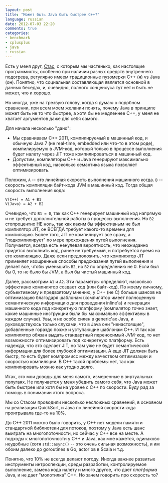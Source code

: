 ```yaml
---
layout: post
title: "Может быть Java быть быстрее C++?"
language: russian
date: 2012-07-03 22:20
comments: true
categories: 
- benchmark
- cplusplus
- java
- russian
---
```

Есть у меня друг, [Стас][], с которым мы частенько, как настоящие программисты, особенно при наличии разных средств внутреннего подогрева, регулярно имеем традиционные пузомерки C++ (я) vs Java (он). Понятно, что социальная составляющая является основной в данных беседах, и, очевидно, полного конценсуса тут нет и быть не может, что и хорошо.

[Стас]: http://stas-blogspot.blogspot.com/

Но иногда, уже на трезвую голову, когда я думаю о подобном сравнении, при всем моем желании понять, почему Java в принципе может быть не то что быстрее, а хотя бы не медленнее C++, у меня не хватает аргументов даже для себя самого.

Для начала несколько "дано":

- Мы сравниваем С++ 2011, компилируемый в машинный код, и обычную Java 7 (не real-time, embedded или что-то в этом роде), компилируемую в JVM-код, который только в процессе выполнения будет налету через JIT тоже компилироваться в машинный код.
- Допустим, компиляторы C++ и Java генерируют максимально эффективный код, насколько семантика языка позволяет оптимизировать.

Положим, `A` -- это линейная скорость выполнения машинного когда. `B` -- скорость компиляции байт-кода JVM в машинный код. Тогда общая скорость выполнения кода:

    V(C++) = A1 + B1
    V(Java) = A2 + B2

Очевидно, что `B1 = 0`, так как С++ генерирует машинный код напрямую и не требует дополнительной работы в процессы выполнения. Но `B2` стопроцентно НЕ ноль, так как каким бы эффективным не был компилятор JIT, он ВСЕГДА требует какого-то времени для компиляцию. Более того, JIT не компилирует все сразу, а "подкомпилирует" по мере прохождения путей выполнения. Получается, всегда есть ненулевая вероятность, что неожиданно придется выполнить код, ранее не требуемый, и потребуется время на его компиляцию. Даже если предположить, что компилятор JIT применяет изощренные способы предсказания путей выполнения и делает все, чтобы уменьшить `B2`, но `B2` по определению не 0. Если был бы 0, то не было бы JVM, а был бы чистый машинный код. 

Далее, рассмотрим `A1` и `A2`. Эти параметры определяют, насколько эффективно компилятор создает код (или байт-код). По моему личному, субъективному и предвзятому мнению, у С++ (не С) больше шансов на оптимизацию благодаря шаблонам (компилятор имеет полноценную семантическую информацию для проведения inline'а) и генерация машинного кода под конкретную платформу (компилятор точно знает, какие машинные инструкции были бы максимально эффективны в каждом случае). Увы, я не особо силен в generic'ах Java, и руководствуюсь только слухами, что в Java они "ненастоящие", добавленные гораздо позже и уступающие шаблонам C++. И так как компилятор обязан выдать стандартный переносимый JVM-код, то нет возможности оптимизировать под конкретную платформу. Есть надежда, что это сделает JIT, но там уже не будет семантической информации для более глубокой оптимизации. А еще JIT должен быть быстр, то есть будет компромисс между качеством оптимизации и скоростью компиляции. В С++ такой проблемы нет, так как компилировать можно как угодно долго.

Итак, это мои доводы для меня самого, измеренные в виртуальных попугаях. Не получается у меня убедить самого себя, что Java может быть быстрее или хотя бы на уровне с С++ по скорости. Буду рад за помощь в понимании этого вопроса.

Мы со Стасом проводили несколько несложных сравнений, в основном на реализации QuickSort, и Java по линейной скорости кода проигрывала где-то на 10%.

До C++ 2011 можно было говорить, у С++ нет модели памяти и стандартной библиотеки для потоков, поэтому у Java есть шанс выиграть на многопоточности, но сейчас у С++ все на месте. А подходы к многопоточности у С++ и Java, как мне кажется, одинаково неудобные (хотя `std::async()` -- это очень сильная возможность), и им обоим далеко до goroutines в Go, actor'ов в Scala и т.д.

Понятно, что 10% не всегда делают погоду. Иногда важнее развитые инструменты интроспекции, среды разработки, контролируемое выполнение, замена кода налету и много другое, что дает *платформа* Java, и не дает "молотилка" C++. Но зачем говорить про скорость то?
